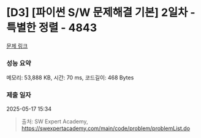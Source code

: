# [D3] [파이썬 S/W 문제해결 기본] 2일차 - 특별한 정렬 - 4843 

[문제 링크](https://swexpertacademy.com/main/code/problem/problemDetail.do?contestProbId=AWTLeicaqHcDFAVT) 

### 성능 요약

메모리: 53,888 KB, 시간: 70 ms, 코드길이: 468 Bytes

### 제출 일자

2025-05-17 15:34



> 출처: SW Expert Academy, https://swexpertacademy.com/main/code/problem/problemList.do